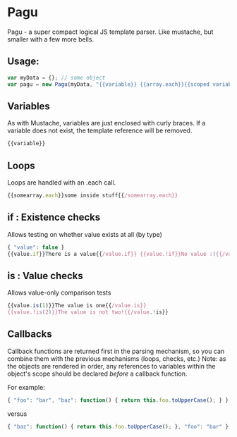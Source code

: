 # Pagu
Pagu - a super compact logical JS template parser.  Like mustache, but smaller with a few more bells.

## Usage:
```javascript
var myData = {}; // some object
var pagu = new Pagu(myData, "{{variable}} {{array.each}}{{scoped variable}}{{/array.each}} {{variable.!is(something)}}not valid{{/variable.is}}")
```

## Variables
As with Mustache, variables are just enclosed with curly braces.  If a variable does not exist, the template reference will be removed.
```javascript
{{variable}}
```

## Loops
Loops are handled with an .each call.
```javascript
{{somearray.each}}some inside stuff{{/somearray.each}}
```

## if : Existence checks
Allows testing on whether value exists at all (by type)
```javascript
{ "value": false }
{{value.if}}There is a value{{/value.if}} {{value.!if}}No value :({{/value.!if}}
```

## is : Value checks
Allows value-only comparison tests
```javascript
{{value.is(1)}}The value is one{{/value.is}}
{{value.!is(2)}}The value is not two!{{/value.!is}}
```

## Callbacks
Callback functions are returned first in the parsing mechanism, so you can combine them with the previous mechanisms (loops, checks, etc.) Note: as the objects are rendered in order, any references to variables within the object's scope should be declared *before* a callback function.

For example:
```javascript
{ "foo": "bar", "baz": function() { return this.foo.toUpperCase(); } }
```
versus
```javascript
{ "baz": function() { return this.foo.toUpperCase(); }, "foo": "bar" }
```